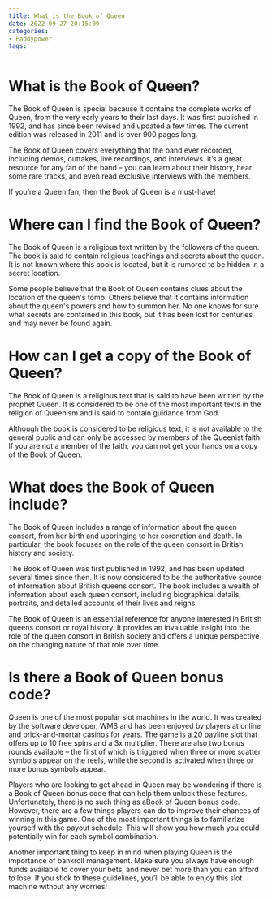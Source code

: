 ```yaml
---
title: What is the Book of Queen
date: 2022-09-27 20:15:09
categories:
- Paddypower
tags:
---
```



#  What is the Book of Queen?

The Book of Queen is special because it contains the complete works of Queen, from the very early years to their last days. It was first published in 1992, and has since been revised and updated a few times. The current edition was released in 2011 and is over 900 pages long.

The Book of Queen covers everything that the band ever recorded, including demos, outtakes, live recordings, and interviews. It’s a great resource for any fan of the band – you can learn about their history, hear some rare tracks, and even read exclusive interviews with the members.

If you’re a Queen fan, then the Book of Queen is a must-have!

#  Where can I find the Book of Queen?

The Book of Queen is a religious text written by the followers of the queen. The book is said to contain religious teachings and secrets about the queen. It is not known where this book is located, but it is rumored to be hidden in a secret location.

Some people believe that the Book of Queen contains clues about the location of the queen's tomb. Others believe that it contains information about the queen's powers and how to summon her. No one knows for sure what secrets are contained in this book, but it has been lost for centuries and may never be found again.

#  How can I get a copy of the Book of Queen?

The Book of Queen is a religious text that is said to have been written by the prophet Queen. It is considered to be one of the most important texts in the religion of Queenism and is said to contain guidance from God.

Although the book is considered to be religious text, it is not available to the general public and can only be accessed by members of the Queenist faith. If you are not a member of the faith, you can not get your hands on a copy of the Book of Queen.

#  What does the Book of Queen include?

The Book of Queen includes a range of information about the queen consort, from her birth and upbringing to her coronation and death. In particular, the book focuses on the role of the queen consort in British history and society.

The Book of Queen was first published in 1992, and has been updated several times since then. It is now considered to be the authoritative source of information about British queens consort. The book includes a wealth of information about each queen consort, including biographical details, portraits, and detailed accounts of their lives and reigns.

The Book of Queen is an essential reference for anyone interested in British queens consort or royal history. It provides an invaluable insight into the role of the queen consort in British society and offers a unique perspective on the changing nature of that role over time.

#  Is there a Book of Queen bonus code?

 Queen is one of the most popular slot machines in the world. It was created by the software developer, WMS and has been enjoyed by players at online and brick-and-mortar casinos for years. The game is a 20 payline slot that offers up to 10 free spins and a 3x multiplier. There are also two bonus rounds available – the first of which is triggered when three or more scatter symbols appear on the reels, while the second is activated when three or more bonus symbols appear.

Players who are looking to get ahead in Queen may be wondering if there is a Book of Queen bonus code that can help them unlock these features. Unfortunately, there is no such thing as aBook of Queen bonus code. However, there are a few things players can do to improve their chances of winning in this game. One of the most important things is to familiarize yourself with the payout schedule. This will show you how much you could potentially win for each symbol combination.

Another important thing to keep in mind when playing Queen is the importance of bankroll management. Make sure you always have enough funds available to cover your bets, and never bet more than you can afford to lose. If you stick to these guidelines, you’ll be able to enjoy this slot machine without any worries!